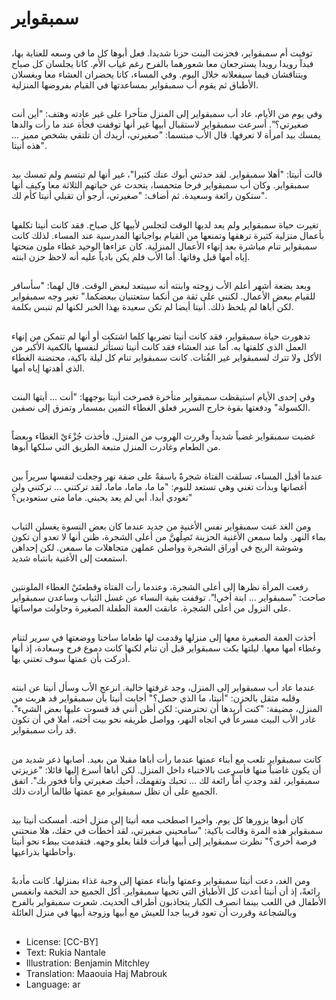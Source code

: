 # سمبقواير

##
توفيت أم سمبقواير، فحزنت البنت حزنا شديدا. فعل أبوها كل ما في وسعه للعناية بها، فبدآ رويدا رويدا يسترجعان معا شعورهما بالفرح رغم غياب الأم. كانا يجلسان كل صباح ويتناقشان فيما سيفعلانه خلال اليوم. وفي المساء، كانا يحضران العشاء معا ويغسلان الأطباق ثم يقوم أب سمبقواير بمساعدتها في القيام بفروضها المنزلية.

##
وفي يوم من الأيام، عاد أب سمبقواير إلى المنزل متأخرا على غير عادته وهتف: "أين أنت صغيرتي؟". أسرعت سمبقواير لاستقبال أبيها غير أنها توقفت فجأة عند ما رأت والدها يمسك بيد امرأة لا تعرفها. قال الأب مبتسما: "صغيرتي، أريدك أن تلتقي بشخص مميز ... هذه أنيتا".

##
قالت أنيتا: "أهلا سمبقواير. لقد حدثني أبوك عنك كثيرا"، غير أنها لم تبتسم ولم تمسك بيد سمبقواير. وكان أب سمبقواير فرحا متحمسا، يتحدث عن حياتهم الثلاثة معا وكيف أنها ستكون رائعة وسعيدة. ثم أضاف: "صغيرتي، أرجو أن تقبلي أنيتا كأم لك".

##
تغيرت حياة سمبقواير ولم يعد لديها الوقت لتجلس لأبيها كل صباح. فقد كانت أنيتا تكلفها بأعمال منزلية كثيرة ترهقها وتمنعها من القيام بواجباتها المدرسية عند المساء. لذلك كانت سمبقواير تنام مباشرة بعد إنهاء الأعمال المنزلية. كان عزاءها الوحيد غطاء ملون منحتها إياه أمها قبل وفاتها. أما الأب فلم يكن بادياً عليه أنه لاحظ حزن ابنته.

##
وبعد بضعة أشهر أعلم الأب زوجته وابنته أنه سيبتعد لبعض الوقت. قال لهما: "سأسافر للقيام ببعض الأعمال. لكنني على ثقة من أنكما ستعتنيان ببعضكما." تغير وجه سمبقواير لكن أباها لم يلحظ ذلك. أنيتا أيضا لم تكن سعيدة بهذا الخبر لكنها لم تنبس بكلمة.

##
تدهورت حياة سمبقواير، فقد كانت أنيتا تضربها كلما اشتكت أو أنها لم تتمكن من إنهاء العمل الذي كلفتها به. أما عند العشاء فقد كانت أنيتا تستأثر لنفسها بالكمية الأكبر من الأكل ولا تترك لسمبقواير غير الفُتات. كانت سمبقواير تنام كل ليلة باكية، محتضنة الغطاء الذي أهدتها إياه أمها.

##
وفي إحدى الأيام استيقظت سمبقواير متأخرة فصرخت أنيتا بوجهها: "أنت ... أيتها البنت الكسولة" ودفعتها بقوة خارج السرير فعلق الغطاء الثمين بمسمار وتمزق إلى نصفين.

##
غضبت سمبقواير غضباً شديداً وقررت الهروب من المنزل. فأخذت جُزْءَيْ الغطاء وبعضاً من الطعام وغادرت المنزل متبعة الطريق التي سلكها أبوها.

##
عندما أقبل المساء، تسلقت الفتاة شجرةً باسقةً على ضفة نهر وجعلت لنفسها سريراً بين أغصانها وبدأت تغني وهي تستعد للنوم: "ما ما، ماما، ماما، لقد تركتني ... تركتني ولن تعودي أبدا. أبي لم يعد يحبني. ماما متى ستعودين؟"

##
ومن الغد غنت سمبقواير نفس الأغنية من جديد عندما كان بعض النسوة يغسلن الثياب بماء النهر. ولما سمعن الأغنية الحزينة تَصِلُهنَّ من أعلى الشجرة، ظنن أنها لا تعدو أن تكون وشوشة الريح في أوراق الشجرة وواصلن عملهن متجاهلات ما سمعن. لكن إحداهن استمعت إلى الأغنية بانتباه شديد.

##
رفعت المرأة نظرها إلى أعلى الشجرة، وعندما رأت الفتاة وقطعتَيْ الغطاء الملونتين صاحت: "سمبقواير ... ابنة أخي!". توقفت بقية النساء عن غسل الثياب وساعدن سمبقواير على النزول من أعلى الشجرة. عانقت العمة الطفلة الصغيرة وحاولت مواساتها.

##
أخذت العمة الصغيرة معها إلى منزلها وقدمت لها طعاما ساخنا ووضعتها في سرير لتنام وغطاء أمها معها. ليلتها بكت سمبقواير قبل أن تنام لكنها كانت دموع فرح وسعادة، إذ أنها أدركت بأن عمتها سوف تعتني بها.

##
عندما عاد أب سمبقواير إلى المنزل، وجد غرفتها خالية. انزعج الأب وسأل أنيتا عن ابنته وقلبه مثقل بالحزن: "أنيتا، ما الذي حصل؟" أجابت أنيتا بأن سمبقواير قد هربت من المنزل، مضيفة: "كنت أريدها أن تحترمني: لكن أظن أنني قد قسوت عليها بعض الشيء". غادر الأب البيت مسرعاً في اتجاه النهر، وواصل طريقه نحو بيت أخته، أملا في أن تكون قد رأت سمبقواير.

##
كانت سمبقواير تلعب مع أبناء عمتها عندما رأت أباها مقبلا من بعيد. أصابها ذعر شديد من أن يكون غاضباً منها فأسرعت بالاختباء داخل المنزل. لكن أباها أسرع إليها قائلا: "عزيزتي سمبقواير، لقد وجدتِ أماً رائعة لك ... تحبك وتفهمك، أحبك صغيرتي وأنا فخور بك". اتفق الجميع على أن تظل سمبقواير مع عمتها طالما أرادت ذلك.

##
كان أبوها يزورها كل يوم. وأخيرا اصطحب معه أنيتا إلى منزل أخته. أمسكت أنيتا بيد سمبقواير هذه المرة وقالت باكية: "سامحيني صغيرتي، لقد أخطأت في حقك، هلا منحتني فرصة أخرى؟" نظرت سمبقواير إلى أبيها فرأت قلقا يعلو وجهه. فتقدمت ببطء نحو أنيتا وأحاطتها بذراعيها.

##
ومن الغد، دعت أنيتا سمبقواير وعمتها وأبناء عمتها إلى وجبة غذاء بمنزلها. كانت مأدبةً رائعةً، إذ أن أنيتا أعدت كل الأطباق التي تحبها سمبقواير. أكل الجميع حد التخمة وانغمس الأطفال في اللعب بينما انصرف الكبار يتجاذبون أطراف الحديث. شعرت سمبقواير بالفرح وبالشجاعة وقررت أن تعود قريبا جدا للعيش مع أبيها وزوجة أبيها في منزل العائلة

##
* License: [CC-BY]
* Text: Rukia Nantale
* Illustration: Benjamin Mitchley
* Translation: Maaouia Haj Mabrouk
* Language: ar
